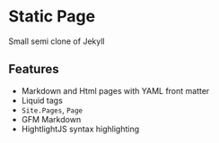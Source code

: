 # Static Page

Small semi clone of Jekyll

## Features

* Markdown and Html pages with YAML front matter
* Liquid tags
* `Site.Pages`, `Page`
* GFM Markdown
* HightlightJS syntax highlighting
